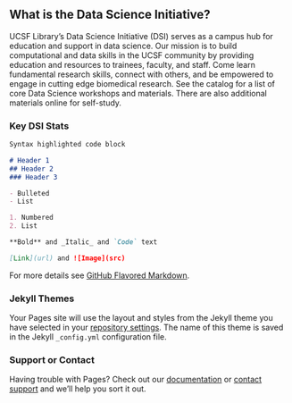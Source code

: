 ## What is the Data Science Initiative?

UCSF Library’s Data Science Initiative (DSI) serves as a campus hub for education and support in data science. Our mission is to build computational and data skills in the UCSF community by providing education and resources to trainees, faculty, and staff. Come learn fundamental research skills, connect with others, and be empowered to engage in cutting edge biomedical research. See the catalog for a list of core Data Science workshops and materials. There are also additional materials online for self-study.

### Key DSI Stats



```markdown
Syntax highlighted code block

# Header 1
## Header 2
### Header 3

- Bulleted
- List

1. Numbered
2. List

**Bold** and _Italic_ and `Code` text

[Link](url) and ![Image](src)
```

For more details see [GitHub Flavored Markdown](https://guides.github.com/features/mastering-markdown/).

### Jekyll Themes

Your Pages site will use the layout and styles from the Jekyll theme you have selected in your [repository settings](https://github.com/arieldeardorff/WebsiteTest/settings). The name of this theme is saved in the Jekyll `_config.yml` configuration file.

### Support or Contact

Having trouble with Pages? Check out our [documentation](https://help.github.com/categories/github-pages-basics/) or [contact support](https://github.com/contact) and we’ll help you sort it out.
